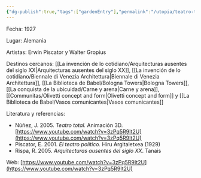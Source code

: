 ```yaml
---
{"dg-publish":true,"tags":["gardenEntry"],"permalink":"/utopia/teatro-total/","dgPassFrontmatter":true,"created":"2025-03-18T11:49:51.000+01:00","updated":"2025-05-12T15:38:14.539+02:00"}
---
```


Fecha: 1927

Lugar: Alemania

Artistas: Erwin Piscator y Walter Gropius

Destinos cercanos: [[La invención de lo cotidiano/Arquitecturas ausentes del siglo XX\|Arquitecturas ausentes del siglo XX]], [[La invención de lo cotidiano/Biennale di Venezia Architettura\|Biennale di Venezia Architettura]], [[La Biblioteca de Babel/Bologna Towers\|Bologna Towers]], [[La conquista de la ubicuidad/Carne y arena\|Carne y arena]], [[Communitas/Olivetti concept and form\|Olivetti concept and form]] y [[La Biblioteca de Babel/Vasos comunicantes\|Vasos comunicantes]]  

Literatura y referencias:
- Núñez, J. 2005. _Teatro total._ Animación 3D. [https://www.youtube.com/watch?v=3zPq5R9It2U](https://www.youtube.com/watch?v=3zPq5R9It2U)
- Piscator, E. 2001. _El teatro político._ Hiru Argitaletxea (1929)  
- Rispa, R. 2005. _Arquitecturas ausentes del siglo XX_. Tanais

Web: [https://www.youtube.com/watch?v=3zPq5R9It2U](https://www.youtube.com/watch?v=3zPq5R9It2U) 